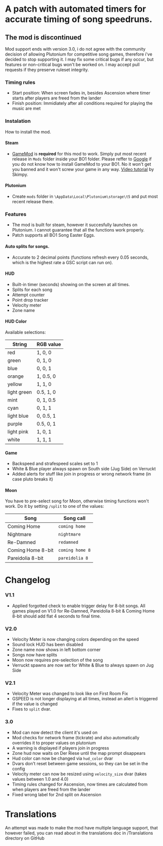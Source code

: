 # A patch with automated timers for accurate timing of song speedruns.

## The mod is discontinued
Mod support ends with version 3.0, i do not agree with the community decision of allowing Plutonium for competitive song games, therefore i've decided to stop supporting it. I may fix some critical bugs if any occur, but features or non-critical bugs won't be worked on. I may accept pull requests if they preserve ruleset integrity.

### Timing rules
- Start position: When screen fades in, besides Ascension where timer starts after players are freed from the lander
- Finish position: Immidiately after all conditions required for playing the music are met

### Instalation
How to install the mod.

#### Steam
- [GameMod](https://github.com/Nukem9/LinkerMod/releases/tag/v1.3.2) is **required** for this mod to work. Simply put most recent release in `Mods` folder inside your BO1 folder. Please reffer to [Google](https://www.google.com/search?q=black+ops+1+%22gamemod%22+installation) if you do not know how to install GameMod to your BO1. No it won't get you banned and it won't screw your game in any way. [Video tutorial](https://youtu.be/k92N0RlBDBk) by Skimpy.

#### Plutonium
- Create `mods` folder in `\AppData\Local\Plutonium\storage\t5` and put most recent release there.

### Features
- The mod is built for steam, however it succesfully launches on Plutonium. I cannot guarantee that all the functions work properly.
- Patch supports all BO1 Song Easter Eggs.

#### Auto splits for songs. 
- Accurate to 2 decimal points (functions refresh every 0.05 seconds, which is the highest rate a GSC script can run on).

#### HUD
- Built-in timer (seconds) showing on the screen at all times.
- Splits for each song
- Attempt counter
- Point drop tracker
- Velocity meter
- Zone name

#### HUD Color
Available selections:

| String | RGB value |
| --- | --- |
| red | 1, 0, 0 |
| green | 0, 1, 0 |
| blue | 0, 0, 1 |
| orange | 1, 0.5, 0 |
| yellow | 1, 1, 0 |
| light green | 0.5, 1, 0 |
| mint | 0, 1, 0.5 |
| cyan | 0, 1, 1 |
| light blue | 0, 0.5, 1 |
| purple | 0.5, 0, 1 |
| light pink | 1, 0, 1 |
| white | 1, 1, 1 |

#### Game
- Backspeed and strafespeed scales set to 1
- White & Blue player always spawn on South side (Jug Side) on Verruckt
- Added alerts for stuff like join in progress or wrong network frame (in case pluto breaks it)

#### Moon
You have to pre-select song for Moon, otherwise timing functions won't work. Do it by setting `/split` to one of the values:

| Song | Song call |
| --- | --- |
| Coming Home | `coming home` |
| Nightmare | `nightmare` |
| Re-Damned | `redamned` |
| Coming Home 8-bit | `coming home 8` |
| Pareidolia 8-bit | `pareidolia 8` |

# Changelog
### V1.1
- Applied forgotted check to enable trigger delay for 8-bit songs. All games played on V1.0 for Re-Damned, Pareidolia 8-bit & Coming Home 8-bit should add flat 4 seconds to final time.

### V2.0
- Velocity Meter is now changing colors depending on the speed
- Sound lock HUD has been disabled
- Zone name now shows in left bottom corner
- Songs now have splits
- Moon now requires pre-selection of the song
- Verruckt spawns are now set for White & Blue to always spawn on Jug Side

### V2.1
- Velocity Meter was changed to look like on First Room Fix
- GSPEED is not longer displaying at all times, instead an allert is triggered if the value is changed
- Fixes to `split` dvar.

### 3.0
- Mod can now detect the client it's used on
- Mod checks for network frame (tickrate) and also automatically overrides it to proper values on plutonium
- A warning is displayed if players join in progress
- Zone hud now waits on Der Riese until the map prompt disappears
- Hud color can now be changed via `hud_color` dvar
- Dvars don't reset between game sessions, so they can be set in the config
- Velocity meter can now be resized using `velocity_size` dvar (takes values between 1.0 and 4.0)
- Timing rules changed for Ascension, now times are calculated from when players are freed from the lander
- Fixed wrong label for 2nd split on Ascension

# Translations
An attempt was made to make the mod have multiple language support, that however failed, you can read about in the translations doc in /Translations directory on GitHub